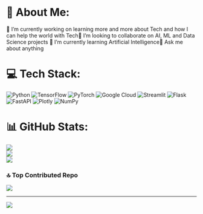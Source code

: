 # 💫 About Me:
🔭 I’m currently working on learning more and more about Tech and how I can help the world with Tech👯 I’m looking to collaborate on AI, ML and Data Science projects 🌱 I’m currently learning Artificial Intelligence💬 Ask me about anything


# 💻 Tech Stack:
![Python](https://img.shields.io/badge/python-3670A0?style=for-the-badge&logo=python&logoColor=ffdd54) ![TensorFlow](https://img.shields.io/badge/TensorFlow-%23FF6F00.svg?style=for-the-badge&logo=TensorFlow&logoColor=white) ![PyTorch](https://img.shields.io/badge/PyTorch-%23EE4C2C.svg?style=for-the-badge&logo=PyTorch&logoColor=white) ![Google Cloud](https://img.shields.io/badge/GoogleCloud-%234285F4.svg?style=for-the-badge&logo=google-cloud&logoColor=white) ![Streamlit](https://img.shields.io/badge/Streamlit-%23FE4B4B.svg?style=for-the-badge&logo=streamlit&logoColor=white) ![Flask](https://img.shields.io/badge/flask-%23000.svg?style=for-the-badge&logo=flask&logoColor=white) ![FastAPI](https://img.shields.io/badge/FastAPI-005571?style=for-the-badge&logo=fastapi) ![Plotly](https://img.shields.io/badge/Plotly-%233F4F75.svg?style=for-the-badge&logo=plotly&logoColor=white) ![NumPy](https://img.shields.io/badge/numpy-%23013243.svg?style=for-the-badge&logo=numpy&logoColor=white)
# 📊 GitHub Stats:
![](https://github-readme-stats.vercel.app/api?username=lavanya1621&theme=dark&hide_border=false&include_all_commits=true&count_private=false)<br/>
![](https://nirzak-streak-stats.vercel.app/?user=lavanya1621&theme=dark&hide_border=false)<br/>
![](https://github-readme-stats.vercel.app/api/top-langs/?username=lavanya1621&theme=dark&hide_border=false&include_all_commits=true&count_private=false&layout=compact)

### 🔝 Top Contributed Repo
![](https://github-contributor-stats.vercel.app/api?username=lavanya1621&limit=5&theme=dark&combine_all_yearly_contributions=true)

---
[![](https://visitcount.itsvg.in/api?id=lavanya1621&icon=0&color=0)](https://visitcount.itsvg.in)

<!-- Proudly created with GPRM ( https://gprm.itsvg.in ) -->
